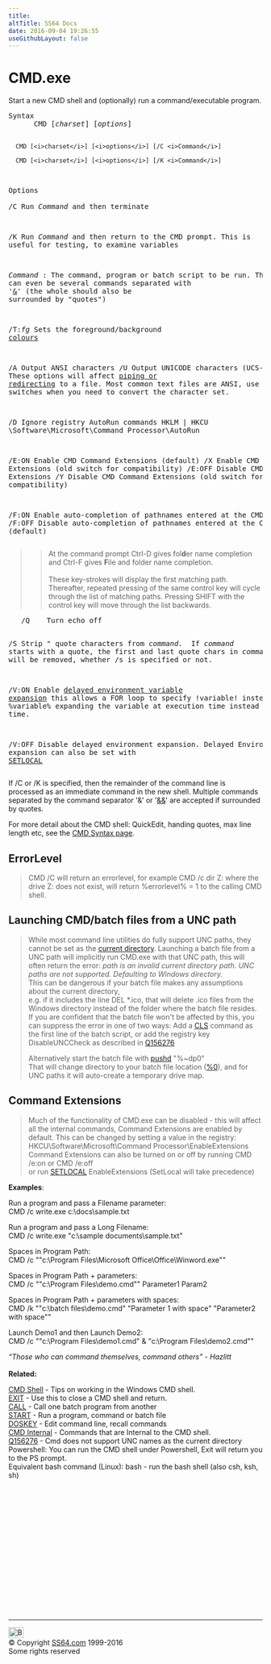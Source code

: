 ```yaml
---
title:
altTitle: SS64 Docs
date: 2016-09-04 19:26:55
useGithubLayout: false
---
```

<!-- #EndLibraryItem --><h1>CMD.exe</h1>  
<p>Start a new CMD shell and (optionally) run a command/executable program.</p>
<pre>Syntax
      CMD [<i>charset</i>] [<i>options</i>]

      CMD [<i>charset</i>] [<i>options</i>] [/C <i>Command</i>] 

      CMD [<i>charset</i>] [<i>options</i>] [/K <i>Command</i>] 

Options   
   /C     Run <i>Command</i> and then terminate

   /K     Run <i>Command</i> and then return to the CMD prompt.
          This is useful for testing, to examine variables

   <i>Command</i> : The command, program or batch script to be run.
             This can even be several commands separated with '<a href="syntax-redirection.html">&amp;</a>' 
             (the whole should also be surrounded by "quotes")

   /T:<i>fg</i>  Sets the foreground/background <a href="color.html">colours</a> 
   
   /A     Output ANSI characters
   /U     Output UNICODE characters (UCS-2 le)
          These options will affect <a href="syntax-redirection.html">piping or redirecting</a> to a file.
          Most common text files are ANSI, use these switches
          when you need to convert the character set.

   /D     Ignore registry AutoRun commands
          HKLM | HKCU \Software\Microsoft\Command Processor\AutoRun

   /E:ON  Enable CMD Command Extensions (default)
   /X     Enable CMD Command Extensions (old switch for compatibility)
   /E:OFF Disable CMD Command Extensions
   /Y     Disable CMD Command Extensions (old switch for compatibility)

   /F:ON  Enable auto-completion of pathnames entered at the CMD prompt
   /F:OFF Disable auto-completion of pathnames entered at the CMD prompt (default)</pre>
<blockquote>
<blockquote>
<p>At the command prompt <span class="code">Ctrl-D</span> gives fol<b>d</b>er name completion and 
<span class="code">Ctrl-F</span> gives <b>F</b>ile and folder name completion.<br>
<br>
These key-strokes will display the
first matching path. Thereafter, repeated pressing of the same control
key will cycle through the list of matching paths.  Pressing SHIFT
with the control key will move through the list backwards. </p>
</blockquote>
</blockquote>
<pre>   /Q    Turn echo off

   /S    Strip " quote characters from <i>command.
</i>         If <i>command</i> starts with a quote, the first and last quote chars in <i>command</i>
         will be removed, whether /s is specified or not.

   /V:ON Enable <a href="setlocal.html">delayed environment variable expansion</a> 
         this allows a FOR loop to specify !variable! instead of %variable% 
         expanding the variable at execution time instead of at input time. 
   
   /V:OFF
         Disable delayed environment expansion.
         Delayed Environment expansion can also be set with <a href="setlocal.html">SETLOCAL</a></pre>
<p>If /C or /K is specified, then the remainder of the command line is 
processed as an immediate command in the new shell. Multiple commands
separated by the command separator  '&amp;' or '<a href="syntax-redirection.html">&amp;&amp;</a>' are accepted if surrounded by quotes.<br>
</p>
<p>For more detail about the CMD shell:  QuickEdit, handing quotes, max line length etc, see the <a href="syntax-cmd.html">CMD Syntax page</a>.</p>
<h2>ErrorLevel</h2>
<blockquote>
<p> CMD /C will return an errorlevel, for example <span class="code">CMD /c dir Z: </span>where the drive Z: does not exist, will return %errorlevel% =  1 to the calling CMD shell.</p>
</blockquote>
<h2>Launching CMD/batch files from a UNC path</h2>
<blockquote>
<p>While most command line utilities do fully support UNC paths, they cannot be set as the <a href="cd.html">current directory</a>. Launching a batch file from a UNC path will implicitly run CMD.exe with that UNC path, this will often return the error: <i>path is an invalid current directory path. UNC paths are not supported. Defaulting to Windows directory.</i><br>
This can be dangerous if your batch file makes any assumptions about the current directory, <br>
e.g. if it includes the line <span class="code">DEL&nbsp;*.ico</span>, that will delete  .ico files from the Windows directory instead of the folder where the batch file resides.<br>
If you are confident that the batch file won't be affected by this, you can suppress the error in one of two ways: Add a <a href="cls.html">CLS</a> command as the first line of the batch script, or add the registry key <span class="code">DisableUNCCheck</span> as described in <a href="http://support.microsoft.com/en-us/kb/156276">Q156276</a></p>
<p>Alternatively start the batch file with  <span class="code"><a href="pushd.html">pushd</a> "%~dp0"</span> <br>
That will change directory to your batch file location (<span class="code"><a href="syntax-args.html">%0</a></span>), and for UNC paths it will auto-create a temporary drive map.<br>
</p>
</blockquote>
<h2>Command Extensions</h2>
<blockquote>
<p>  Much of the functionality of CMD.exe can be disabled - this will affect all the internal commands, Command Extensions are enabled by default. This can be changed 
  by setting a value in the registry: HKCU\Software\Microsoft\Command Processor\EnableExtensions<br>
Command 
Extensions can also be turned on or off by running <span class="code">CMD /e:on</span> or <span class="code">CMD /e:off<br>
</span> or run <span class="code"><a href="setlocal.html">SETLOCAL</a> EnableExtensions</span> (SetLocal will take precedence)</p>
</blockquote>
<p><span class="code"></span><b>Examples</b>:</p>
<p>Run a program and pass a Filename parameter:<br>
<span class="code"> CMD /c write.exe c:\docs\sample.txt</span></p>
<p>Run a program and pass a Long Filename:<br>
<span class="code"> CMD /c write.exe "c:\sample documents\sample.txt"</span></p>
<p>Spaces in Program Path:<br>
<span class="code"> CMD /c ""c:\Program Files\Microsoft Office\Office\Winword.exe""</span></p>
<p>Spaces in Program Path + parameters:<br>
<span class="code"> CMD /c ""c:\Program Files\demo.cmd"" Parameter1 Param2</span></p>
<p>Spaces in Program Path + parameters with spaces:<br>
<span class="code">CMD /k ""c:\batch files\demo.cmd" "Parameter 1 with space" "Parameter2 with space""</span></p>
<p>Launch Demo1 and then Launch Demo2:<br>
<span class="code"> CMD /c ""c:\Program Files\demo1.cmd" &amp; "c:\Program Files\demo2.cmd""</span></p>
<p><i class="quote">“Those who can command themselves, command others” - Hazlitt</i><br>
<br>
<b>Related:</b></p>
<p><a href="syntax-cmd.html">CMD Shell</a> - Tips on working in the Windows CMD shell.<br>
<a href="exit.html">EXIT</a> - Use this to close a CMD shell and return. <br>
<a href="call.html">CALL</a> - Call one batch program from another<br>
<a href="start.html">START</a> - Run a  program,  command or batch file <br>
<a href="doskey.html">DOSKEY</a> - Edit command line, recall commands<br>
<a href="syntax-internal.html">CMD Internal</a> - Commands that are Internal to the CMD shell.<br>
<a href="https://support.microsoft.com/kb/156276">Q156276</a> - Cmd does not support UNC names as the current directory<br>
Powershell: You can run the CMD shell under  Powershell, Exit will return you to the PS prompt. <br>
Equivalent bash command (Linux): bash - run the bash shell (also csh, ksh, sh)</p><!-- #BeginLibraryItem "/Library/foot_nt.lbi" --><p>
<!-- windows300 -->
<ins class="adsbygoogle" style="display:inline-block;width:300px;height:250px" data-ad-client="ca-pub-6140977852749469" data-ad-slot="7649547908"></ins>
<script>
(adsbygoogle = window.adsbygoogle || []).push({});
</script></p>
<hr>
<div id="bl" class="footer"><a href="cmd.html#"><img src="../images/top.png" width="30" height="22" alt="Back to the Top"></a></div>
<div id="br" class="footer, tagline">© Copyright <a href="../index.html">SS64.com</a> 1999-2016<br>
Some rights reserved</div><!-- #EndLibraryItem -->

